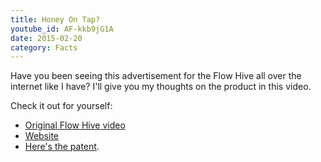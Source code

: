 ```yaml
---
title: Honey On Tap?
youtube_id: AF-kkb9jG1A
date: 2015-02-20
category: Facts
---
```

Have you been seeing this advertisement for the Flow Hive all over the internet like I have? I'll give you my thoughts on the product in this video.

Check it out for yourself:

* [Original Flow Hive video](https://www.youtube.com/watch?v=0_pj4cz2VJM)
* [Website](http://www.honeyflow.com/)
* [Here's the patent](http://www.freepatentsonline.com/20140370781.pdf).
